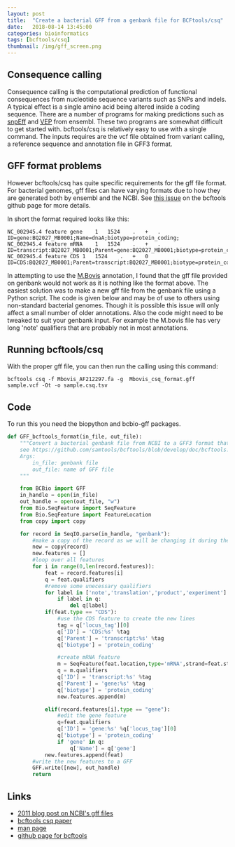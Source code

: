 ```yaml
---
layout: post
title:  "Create a bacterial GFF from a genbank file for BCFtools/csq"
date:   2018-08-14 13:45:00
categories: bioinformatics
tags: [bcftools/csq]
thumbnail: /img/gff_screen.png
---
```


## Consequence calling

Consequence calling is the computational prediction of functional consequences from nucleotide sequence variants such as SNPs and indels. A typical effect is a single amino acid being altered inside a coding sequence. There are a number of programs for making predictions such as [snpEff](http://snpeff.sourceforge.net/) and [VEP](https://www.ensembl.org/info/docs/tools/vep/index.html) from ensembl. These two programs are somewhat difficult to get started with. bcftools/csq is relatively easy to use with a single command. The inputs requires are the vcf file obtained from variant calling, a reference sequence and annotation file in GFF3 format.

## GFF format problems

However bcftools/csq has quite specific requirements for the gff file format. For bacterial genomes, gff files can have varying formats due to how they are generated both by ensembl and the NCBI. See [this issue](https://github.com/samtools/bcftools/issues/530) on the bcftools github page for more details.

In short the format required looks like this:

```
NC_002945.4	feature	gene	1	1524	.	+	.	ID=gene:BQ2027_MB0001;Name=dnaA;biotype=protein_coding;
NC_002945.4	feature	mRNA	1	1524	.	+	.	ID=transcript:BQ2027_MB0001;Parent=gene:BQ2027_MB0001;biotype=protein_coding
NC_002945.4	feature	CDS	1	1524	.	+	0	ID=CDS:BQ2027_MB0001;Parent=transcript:BQ2027_MB0001;biotype=protein_coding
```

In attempting to use the [M.Bovis](https://www.ncbi.nlm.nih.gov/genome/161?genome_assembly_id=354758) annotation, I found that the gff file provided on genbank would not work as it is nothing like the format above. The easiest solution was to make a new gff file from the genbank file using a Python script. The code is given below and may be of use to others using non-standard bacterial genomes. Though it is possible this issue will only affect a small number of older annotations. Also the code might need to be tweaked to suit your genbank input. For example the M.bovis file has very long 'note' qualifiers that are probably not in most annotations.

## Running bcftools/csq

With the proper gff file, you can then run the calling using this command:

```bcftools csq -f Mbovis_AF212297.fa -g  Mbovis_csq_format.gff sample.vcf -Ot -o sample.csq.tsv```

## Code

To run this you need the biopython and bcbio-gff packages.

```python
def GFF_bcftools_format(in_file, out_file):
    """Convert a bacterial genbank file from NCBI to a GFF3 format that can be used in bcftools csq.
    see https://github.com/samtools/bcftools/blob/develop/doc/bcftools.txt#L1066-L1098.
    Args:
        in_file: genbank file
        out_file: name of GFF file
    """

    from BCBio import GFF
    in_handle = open(in_file)
    out_handle = open(out_file, "w")
    from Bio.SeqFeature import SeqFeature
    from Bio.SeqFeature import FeatureLocation
    from copy import copy

    for record in SeqIO.parse(in_handle, "genbank"):
        #make a copy of the record as we will be changing it during the loop
        new = copy(record)
        new.features = []
        #loop over all features
        for i in range(0,len(record.features)):          
            feat = record.features[i]
            q = feat.qualifiers
            #remove some unecessary qualifiers
            for label in ['note','translation','product','experiment']:
                if label in q:
                    del q[label]
            if(feat.type == "CDS"):
                #use the CDS feature to create the new lines
                tag = q['locus_tag'][0]
                q['ID'] = 'CDS:%s' %tag
                q['Parent'] = 'transcript:%s' %tag
                q['biotype'] = 'protein_coding'

                #create mRNA feature
                m = SeqFeature(feat.location,type='mRNA',strand=feat.strand)
                q = m.qualifiers
                q['ID'] = 'transcript:%s' %tag
                q['Parent'] = 'gene:%s' %tag
                q['biotype'] = 'protein_coding'
                new.features.append(m)

            elif(record.features[i].type == "gene"):
                #edit the gene feature
                q=feat.qualifiers
                q['ID'] = 'gene:%s' %q['locus_tag'][0]
                q['biotype'] = 'protein_coding'
                if 'gene' in q:
                    q['Name'] = q['gene']
            new.features.append(feat)
        #write the new features to a GFF                                      
        GFF.write([new], out_handle)
        return
```

## Links

* [2011 blog post on NCBI's gff files](https://blastedbio.blogspot.com/2011/08/why-are-ncbi-gff3-files-still-broken.html)
* [bcftools csq paper](https://www.ncbi.nlm.nih.gov/pubmed/28205675)
* [man page](http://samtools.github.io/bcftools/bcftools-man.html#csq)
* [github page for bcftools](https://github.com/samtools/bcftools)
